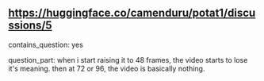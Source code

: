## https://huggingface.co/camenduru/potat1/discussions/5

contains_question: yes

question_part: when i start raising it to 48 frames, the video starts to lose it's meaning. then at 72 or 96, the video is basically nothing. 